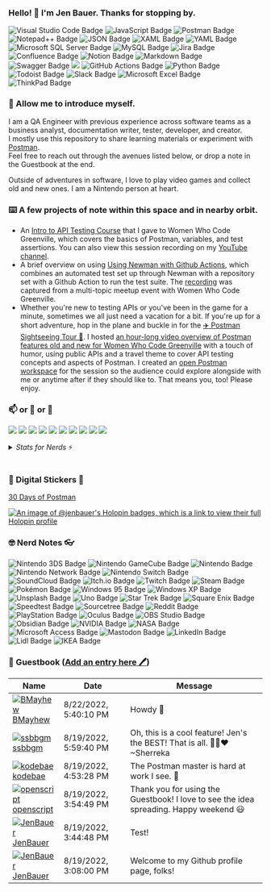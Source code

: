 ### Hello! 👋 I'm Jen Bauer.  Thanks for stopping by.
<p>
  <img src="https://img.shields.io/badge/Visual%20Studio%20Code-007ACC?logo=visualstudiocode&logoColor=fff&style=flat" alt="Visual Studio Code Badge">
  <img src="https://img.shields.io/badge/JavaScript-F7DF1E?logo=javascript&logoColor=000&style=flat" alt="JavaScript Badge">
  <img src="https://img.shields.io/badge/Postman-FF6C37?logo=postman&logoColor=fff&style=flat" alt="Postman Badge">
  <img src="https://img.shields.io/badge/Notepad%2B%2B-90E59A?logo=notepadplusplus&logoColor=000&style=flat" alt="Notepad++ Badge">
  <img src="https://img.shields.io/badge/JSON-000?logo=json&logoColor=fff&style=flat" alt="JSON Badge">
  <img src="https://img.shields.io/badge/XAML-0C54C2?logo=xaml&logoColor=fff&style=flat" alt="XAML Badge">
  <img src="https://img.shields.io/badge/YAML-CB171E?logo=yaml&logoColor=fff&style=flat" alt="YAML Badge">
  <img src="https://img.shields.io/badge/Microsoft%20SQL%20Server-CC2927?logo=microsoftsqlserver&logoColor=fff&style=flat" alt="Microsoft SQL Server Badge">
  <img src="https://img.shields.io/badge/MySQL-4479A1?logo=mysql&logoColor=fff&style=flat" alt="MySQL Badge">
  <img src="https://img.shields.io/badge/Jira-0052CC?logo=jira&logoColor=fff&style=flat" alt="Jira Badge">
  <img src="https://img.shields.io/badge/Confluence-172B4D?logo=confluence&logoColor=fff&style=flat" alt="Confluence Badge">
  <img src="https://img.shields.io/badge/Notion-000?logo=notion&logoColor=fff&style=flat" alt="Notion Badge">
  <img src="https://img.shields.io/badge/Markdown-000?logo=markdown&logoColor=fff&style=flat" alt="Markdown Badge">
  <img src="https://img.shields.io/badge/Swagger-85EA2D?logo=swagger&logoColor=000&style=flat" alt="Swagger Badge">
  <img src="https://img.shields.io/badge/-strudel-010000?style=flat&logoColor=white"/>
  <img src="https://img.shields.io/badge/GitHub%20Actions-2088FF?logo=githubactions&logoColor=fff&style=flat" alt="GitHub Actions Badge">
  <img src="https://img.shields.io/badge/Python-3776AB?logo=python&logoColor=fff&style=flat" alt="Python Badge">
  <img src="https://img.shields.io/badge/Todoist-E44332?logo=todoist&logoColor=fff&style=flat" alt="Todoist Badge">
  <img src="https://img.shields.io/badge/Slack-4A154B?logo=slack&logoColor=fff&style=flat" alt="Slack Badge">
  <img src="https://img.shields.io/badge/Microsoft%20Excel-217346?logo=microsoftexcel&logoColor=fff&style=flat" alt="Microsoft Excel Badge">
  <img src="https://img.shields.io/badge/ThinkPad-EE2624?logo=thinkpad&logoColor=fff&style=flat" alt="ThinkPad Badge">
</p>

### 🙇 Allow me to introduce myself.
I am a QA Engineer with previous experience across software teams as a business analyst, documentation writer, tester, developer, and creator.  
I mostly use this repository to share learning materials or experiment with [Postman](https://www.postman.com/).  
Feel free to reach out through the avenues listed below, or drop a note in the Guestbook at the end.

Outside of adventures in software, I love to play video games and collect old and new ones.  I am a Nintendo person at heart.

### ⌨️ A few projects of note within this space and in nearby orbit.
* An [Intro to API Testing Course](https://jenbauer.notion.site/Intro-to-API-Testing-Course-66f3463323d04b0e8bc53a07f48c416f) that I gave to Women Who Code Greenville, which covers the basics of Postman, variables, and test assertions.  You can also view this session recording on my [YouTube channel](https://www.youtube.com/@JenBauer).
* A brief overview on using [Using Newman with Github Actions](https://jenbauer.notion.site/Using-Newman-with-Github-Actions-8646898289fc4acd80d1239db2b85b73), which combines an automated test set up through Newman with a repository set with a Github Action to run the test suite.  The [recording](https://www.youtube.com/watch?v=amAd06F2fZU) was captured from a multi-topic meetup event with Women Who Code Greenville.
* Whether you're new to testing APIs or you've been in the game for a minute, sometimes we all just need a vacation for a bit.  If you're up for a short adventure, hop in the plane and buckle in for the [✈️ Postman Sightseeing Tour 🧭](https://jenbauer.notion.site/Postman-Sightseeing-Tour-173d7fad161d473c8af99d2d916963a7?pvs=4).  I hosted [an hour-long video overview of Postman features old and new for Women Who Code Greenville](https://youtu.be/6k9d39PkcoM?si=ZxeIT5cLYM57Eikg) with a touch of humor, using public APIs and a travel theme to cover API testing concepts and aspects of Postman.  I created an [open Postman workspace](https://www.postman.com/jen-bauer/workspace/wwcode-gvl-api-training/) for the session so the audience could explore alongside with me or anytime after if they should like to.  That means you, too!  Please enjoy.

### 📫 or 💬 or 👀
<p>
  <a href="mailto:hellojenbauer@gmail.com?subject="I saw your GitHub profile and..."><img src="https://img.shields.io/badge/e‑mail-D14836.svg?style=for-the-badge&logo=GMail&logoColor=white"/></a>
  <a href="https://www.youtube.com/channel/UCkfdWDLYo08apIpgyhLxF7w"><img src="https://img.shields.io/badge/youtube-FF0000.svg?style=for-the-badge&logo=YouTube&logoColor=white"/></a>
  <a href="https://www.linkedin.com/in/thejenbauer/"><img src="https://img.shields.io/badge/linkedin-0077B5.svg?style=for-the-badge&logo=linkedin&logoColor=white"/></a>
  <a href="https://mastodon.social/@jenbauer"><img src="https://img.shields.io/badge/mastodon-black.svg?style=for-the-badge&logo=mastodon&logoColor=6364FF"/></a>
  <a href="https://bsky.app/profile/jenbauer.bsky.social"><img src="https://img.shields.io/badge/bluesky-black.svg?style=for-the-badge&logo=bsky&logoColor=white"/></a>
  <a href="https://www.threads.net/@hellojenbauer"><img src="https://img.shields.io/badge/threads-black.svg?style=for-the-badge&logo=threads&logoColor=white"/></a>
  <a href="https://my.manualof.me/s/db6392176995a0417f9eab5b6a7d9b74"><img src="https://img.shields.io/badge/Manual%20Of%20Me-8CA1AF.svg?style=for-the-badge&logo=ReadtheDocs&logoColor=white"/></a>
  <a href="https://jenbauer.carrd.co/"><img src="https://img.shields.io/badge/Carrd-004E9F.svg?style=for-the-badge&logo=ReadtheDocs&logoColor=white"/></a>
  <a href="https://jenbauer.com/"><img src="https://img.shields.io/badge/JenBauer.com-004B8D.svg?style=for-the-badge&logo=ReadtheDocs&logoColor=white"/></a>
  <a href="https://jenbauer.notion.site/jenbauer/Jen-Bauer-s-Docs-b549164bd7394f8c9ba40edd4bdbc8fb"><img src="https://img.shields.io/badge/Notion-000000.svg?style=for-the-badge&logo=Notion&logoColor=white"/></a>
</p>

<details>
<summary><i>Stats for Nerds</i> ⚡️</summary>
<br>
<p>
  <a href="https://github.com/jenbauer/github-readme-stats"><img src="https://github-readme-stats.vercel.app/api?username=jenbauer&show_icons=true"/></a>
  <a href="https://github.com/jenbauer/github-readme-stats"><img src="https://github-readme-stats.vercel.app/api/top-langs/?username=jenbauer&layout=compact"/></a>
</p>
<img src="https://komarev.com/ghpvc/?username=jenbauer" alt="https://github.com/jenbauer" />
</details>
</br>

### 🌈 Digital Stickers 🌟
[30 Days of Postman](https://api.badgr.io/public/assertions/N9UiNpAKRdqrag0FwH8ogA)

[![An image of @jenbauer's Holopin badges, which is a link to view their full Holopin profile](https://holopin.me/jenbauer)](https://holopin.io/@jenbauer)
                                                                                         
### 🤓 Nerd Notes 👓
<p>
  <img src="https://img.shields.io/badge/Nintendo%203DS-D12228?logo=nintendo3ds&logoColor=fff&style=flat" alt="Nintendo 3DS Badge">
  <img src="https://img.shields.io/badge/Nintendo%20GameCube-6A5FBB?logo=nintendogamecube&logoColor=fff&style=flat" alt="Nintendo GameCube Badge">
  <img src="https://img.shields.io/badge/Nintendo-8F8F8F?logo=nintendo&logoColor=fff&style=flat" alt="Nintendo Badge">
  <img src="https://img.shields.io/badge/Nintendo%20Network-FF7D00?logo=nintendonetwork&logoColor=fff&style=flat" alt="Nintendo Network Badge">
  <img src="https://img.shields.io/badge/Nintendo%20Switch-E60012?logo=nintendoswitch&logoColor=fff&style=flat" alt="Nintendo Switch Badge">
  <img src="https://img.shields.io/badge/SoundCloud-F30?logo=soundcloud&logoColor=fff&style=flat" alt="SoundCloud Badge">
  <img src="https://img.shields.io/badge/Itch.io-FA5C5C?logo=itchdotio&logoColor=fff&style=flat" alt="Itch.io Badge">
  <img src="https://img.shields.io/badge/Twitch-9146FF?logo=twitch&logoColor=fff&style=flat" alt="Twitch Badge">
  <img src="https://img.shields.io/badge/Steam-000?logo=steam&logoColor=fff&style=flat" alt="Steam Badge">
  <img src="https://img.shields.io/badge/Pok%C3%A9mon-FFCB05?logo=pokemon&logoColor=000&style=flat" alt="Pokémon Badge">
  <img src="https://img.shields.io/badge/Windows%2095-008080?logo=windows95&logoColor=fff&style=flat" alt="Windows 95 Badge">
  <img src="https://img.shields.io/badge/Windows%20XP-039?logo=windowsxp&logoColor=fff&style=flat" alt="Windows XP Badge">
  <img src="https://img.shields.io/badge/Unsplash-000?logo=unsplash&logoColor=fff&style=flat" alt="Unsplash Badge">
  <img src="https://img.shields.io/badge/Uno-ED1C24?logo=uno&logoColor=fff&style=flat" alt="Uno Badge">
  <img src="https://img.shields.io/badge/Star%20Trek-FFE200?logo=startrek&logoColor=000&style=flat" alt="Star Trek Badge">
  <img src="https://img.shields.io/badge/Square%20Enix-ED1C24?logo=squareenix&logoColor=fff&style=flat" alt="Square Enix Badge">
  <img src="https://img.shields.io/badge/Speedtest-141526?logo=speedtest&logoColor=fff&style=flat" alt="Speedtest Badge">
  <img src="https://img.shields.io/badge/Sourcetree-0052CC?logo=sourcetree&logoColor=fff&style=flat" alt="Sourcetree Badge">
  <img src="https://img.shields.io/badge/Reddit-FF4500?logo=reddit&logoColor=fff&style=flat" alt="Reddit Badge">
  <img src="https://img.shields.io/badge/PlayStation-003791?logo=playstation&logoColor=fff&style=flat" alt="PlayStation Badge">
  <img src="https://img.shields.io/badge/Oculus-1C1E20?logo=oculus&logoColor=fff&style=flat" alt="Oculus Badge">
  <img src="https://img.shields.io/badge/OBS%20Studio-302E31?logo=obsstudio&logoColor=fff&style=flat" alt="OBS Studio Badge">
  <img src="https://img.shields.io/badge/Obsidian-7C3AED?logo=obsidian&logoColor=fff&style=flat" alt="Obsidian Badge">
  <img src="https://img.shields.io/badge/NVIDIA-76B900?logo=nvidia&logoColor=fff&style=flat" alt="NVIDIA Badge">
  <img src="https://img.shields.io/badge/NASA-E03C31?logo=nasa&logoColor=fff&style=flat" alt="NASA Badge">
  <img src="https://img.shields.io/badge/Microsoft%20Access-A4373A?logo=microsoftaccess&logoColor=fff&style=flat" alt="Microsoft Access Badge">
  <img src="https://img.shields.io/badge/Mastodon-6364FF?logo=mastodon&logoColor=fff&style=flat" alt="Mastodon Badge">
  <img src="https://img.shields.io/badge/LinkedIn-0A66C2?logo=linkedin&logoColor=fff&style=flat" alt="LinkedIn Badge">
  <img src="https://img.shields.io/badge/Lidl-0050AA?logo=lidl&logoColor=fff&style=flat" alt="Lidl Badge">
  <img src="https://img.shields.io/badge/IKEA-0058A3?logo=ikea&logoColor=fff&style=flat" alt="IKEA Badge">
</p>

### 📖 Guestbook ([Add an entry here 🖊️](https://github.com/jenbauer/jenbauer/issues/1#issuecomment-new))
<!-- Guestbook -->
| Name | Date | Message |
|---|---|---|
|[![BMayhew](https://avatars.githubusercontent.com/u/2488972?s=24&v=4)<br />BMayhew](https://github.com/BMayhew)|8/22/2022, 5:40:10 PM|Howdy 👋|
|[![ssbbgm](https://avatars.githubusercontent.com/u/95763898?s=24&u=c2c45c60ef941b9da3ec9e3e533125e571005767&v=4)<br />ssbbgm](https://github.com/ssbbgm)|8/19/2022, 5:59:40 PM|Oh, this is a cool feature! Jen's the BEST! That is all. ✌🏾❤️ ~Sherreka|
|[![kodebae](https://avatars.githubusercontent.com/u/24881977?s=24&u=f2470851bb03f0b4d2d9209ccc06a51f122941b9&v=4)<br />kodebae](https://github.com/kodebae)|8/19/2022, 4:53:28 PM|The Postman master is hard at work I see. 🥰|
|[![openscript](https://avatars.githubusercontent.com/u/1105080?s=24&u=0e18d30a0435f4d365a92cc7dd82b0f807ce397c&v=4)<br />openscript](https://github.com/openscript)|8/19/2022, 3:54:49 PM|Thank you for using the Guestbook! I love to see the idea spreading. Happy weekend 😃|
|[![JenBauer](https://avatars.githubusercontent.com/u/43556044?s=24&u=59e0bb58acd80023ea44d02f514ec0e5fe2928a5&v=4)<br />JenBauer](https://github.com/JenBauer)|8/19/2022, 3:44:48 PM|Test!|
|[![JenBauer](https://avatars.githubusercontent.com/u/43556044?s=24&u=59e0bb58acd80023ea44d02f514ec0e5fe2928a5&v=4)<br />JenBauer](https://github.com/JenBauer)|8/19/2022, 3:08:00 PM|Welcome to my Github profile page, folks!|
